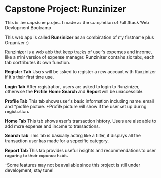 # Capstone Project: Runzinizer
This is the capstone project I made as the completion of Full Stack Web Devlopment Bootcamp

This web app is called **Runzinizer** as an combination of my firstname plus Organizer :)

Runzinizer is a web abb that keep tracks of user's expenses and income, like a mini version of expense manager.
Runzinizer contains six tabs, each tab contributes its own function.

**Register Tab**
Users will be asked to register a new account with Runzinizer if it's their first time use.

**Login Tab**
After registration, users are asked to login to Runzinizer, otherwise the **Profile** **Home** **Search** and **Report** will be unaccessible.

**Profile Tab**
This tab shows user's basic information including name, email and *profile picture.
*Profile picture will show if the user set up during registration.

**Home Tab**
This tab shows user's transaction history. Users are also able to add more expense and income to transactions.

**Search Tab**
This tab is basically acting like a filter, it displays all the transaction user has made for a sepecific category.

**Report Tab**
This tab provides useful insights and recommendations to user regaring to their expense habit.

-Some features may not be avaliable since this project is still under development, stay tune!
